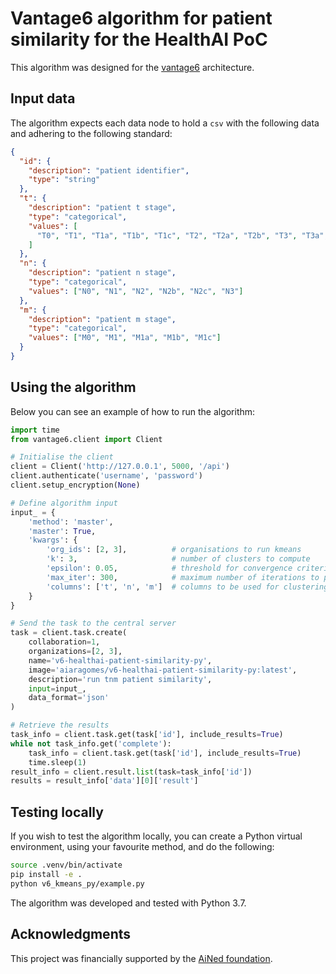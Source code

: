 # Vantage6 algorithm for patient similarity for the HealthAI PoC

This algorithm was designed for the [vantage6](https://vantage6.ai/) 
architecture. 

## Input data

The algorithm expects each data node to hold a `csv` with the following data
and adhering to the following standard:

``` json
{
  "id": {
    "description": "patient identifier",
    "type": "string"
  },
  "t": {
    "description": "patient t stage",
    "type": "categorical",
    "values": [
      "T0", "T1", "T1a", "T1b", "T1c", "T2", "T2a", "T2b", "T3", "T3a", "T4"
    ]
  },
  "n": {
    "description": "patient n stage",
    "type": "categorical",
    "values": ["N0", "N1", "N2", "N2b", "N2c", "N3"]
  },
  "m": {
    "description": "patient m stage",
    "type": "categorical",
    "values": ["M0", "M1", "M1a", "M1b", "M1c"]
  }
}
```

## Using the algorithm

Below you can see an example of how to run the algorithm:

``` python
import time
from vantage6.client import Client

# Initialise the client
client = Client('http://127.0.0.1', 5000, '/api')
client.authenticate('username', 'password')
client.setup_encryption(None)

# Define algorithm input
input_ = {
    'method': 'master',
    'master': True,
    'kwargs': {
        'org_ids': [2, 3],          # organisations to run kmeans
        'k': 3,                     # number of clusters to compute
        'epsilon': 0.05,            # threshold for convergence criterion
        'max_iter': 300,            # maximum number of iterations to perform
        'columns': ['t', 'n', 'm']  # columns to be used for clustering
    }
}

# Send the task to the central server
task = client.task.create(
    collaboration=1,
    organizations=[2, 3],
    name='v6-healthai-patient-similarity-py',
    image='aiaragomes/v6-healthai-patient-similarity-py:latest',
    description='run tnm patient similarity',
    input=input_,
    data_format='json'
)

# Retrieve the results
task_info = client.task.get(task['id'], include_results=True)
while not task_info.get('complete'):
    task_info = client.task.get(task['id'], include_results=True)
    time.sleep(1)
result_info = client.result.list(task=task_info['id'])
results = result_info['data'][0]['result']
```

## Testing locally

If you wish to test the algorithm locally, you can create a Python virtual 
environment, using your favourite method, and do the following:

``` bash
source .venv/bin/activate
pip install -e .
python v6_kmeans_py/example.py
```

The algorithm was developed and tested with Python 3.7.

## Acknowledgments

This project was financially supported by the
[AiNed foundation](https://ained.nl/over-ained/).
